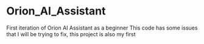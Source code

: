 # Orion_AI_Assistant
First iteration of Orion AI Assistant as a beginner
This code has some issues that I will be trying to fix, this project is also my first

